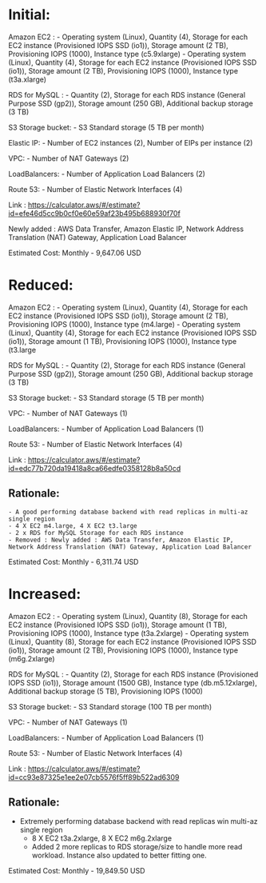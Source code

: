 
# Initial:

Amazon EC2 : 
		- Operating system (Linux), Quantity (4), Storage for each EC2 instance (Provisioned IOPS SSD (io1)), Storage amount (2 TB), Provisioning IOPS (1000), Instance type (c5.9xlarge)
		- Operating system (Linux), Quantity (4), Storage for each EC2 instance (Provisioned IOPS SSD (io1)), Storage amount (2 TB), Provisioning IOPS (1000), Instance type (t3a.xlarge)

RDS for MySQL :
		- Quantity (2), Storage for each RDS instance (General Purpose SSD (gp2)), Storage amount (250 GB), Additional backup storage (3 TB)

S3 Storage bucket:
		- S3 Standard storage (5 TB per month)

Elastic IP:
	    - Number of EC2 instances (2), Number of EIPs per instance (2)	

VPC:
		- Number of NAT Gateways (2)

LoadBalancers:
		- Number of Application Load Balancers (2)
		
Route 53:
		- Number of Elastic Network Interfaces (4)

Link : https://calculator.aws/#/estimate?id=efe46d5cc9b0cf0e60e59af23b495b688930f70f

Newly added : AWS Data Transfer, Amazon Elastic IP, Network Address Translation (NAT) Gateway, Application Load Balancer

Estimated Cost: Monthly - 9,647.06 USD
			

# Reduced:

Amazon EC2 : 
		- Operating system (Linux), Quantity (4), Storage for each EC2 instance (Provisioned IOPS SSD (io1)), Storage amount (2 TB), Provisioning IOPS (1000), Instance type (m4.large)
		- Operating system (Linux), Quantity (4), Storage for each EC2 instance (Provisioned IOPS SSD (io1)), Storage amount (1 TB), Provisioning IOPS (1000), Instance type (t3.large

RDS for MySQL :
		- Quantity (2), Storage for each RDS instance (General Purpose SSD (gp2)), Storage amount (250 GB), Additional backup storage (3 TB)

S3 Storage bucket:
		- S3 Standard storage (5 TB per month)

VPC:
		- Number of NAT Gateways (1)

LoadBalancers:
		- Number of Application Load Balancers (1)
		
Route 53:
		- Number of Elastic Network Interfaces (4)
		
Link : https://calculator.aws/#/estimate?id=edc77b720da19418a8ca66edfe0358128b8a50cd

## Rationale: 

	- A good performing database backend with read replicas in multi-az single region
	- 4 X EC2 m4.large, 4 X EC2 t3.large 
	- 2 x RDS for MySQL Storage for each RDS instance
	- Removed : Newly added : AWS Data Transfer, Amazon Elastic IP, Network Address Translation (NAT) Gateway, Application Load Balancer

Estimated Cost: Monthly - 6,311.74 USD

# Increased: 

Amazon EC2 : 
		- Operating system (Linux), Quantity (8), Storage for each EC2 instance (Provisioned IOPS SSD (io1)), Storage amount (1 TB), Provisioning IOPS (1000), Instance type (t3a.2xlarge)
		- Operating system (Linux), Quantity (8), Storage for each EC2 instance (Provisioned IOPS SSD (io1)), Storage amount (2 TB), Provisioning IOPS (1000), Instance type (m6g.2xlarge)

RDS for MySQL :
		- Quantity (2), Storage for each RDS instance (Provisioned IOPS SSD (io1)), Storage amount (1500 GB), Instance type (db.m5.12xlarge), Additional backup storage (5 TB), Provisioning IOPS (1000)
		
S3 Storage bucket:
		- S3 Standard storage (100 TB per month)
		
VPC:
		- Number of NAT Gateways (1)

LoadBalancers:
		- Number of Application Load Balancers (1)
		
Route 53:
		- Number of Elastic Network Interfaces (4)
		
Link : https://calculator.aws/#/estimate?id=cc93e87325e1ee2e07cb5576f5ff89b522ad6309

## Rationale: 

- Extremely performing database backend with read replicas win multi-az single region
	- 8 X EC2 t3a.2xlarge, 8 X EC2 m6g.2xlarge 
	- Added 2 more replicas to RDS storage/size to handle more read workload. Instance also updated to better fitting one.

Estimated Cost: Monthly - 19,849.50 USD

